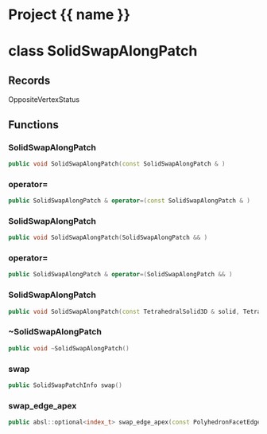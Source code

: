 <script setup>
import {useRoute} from 'vitepress'
const {path} = useRoute()
const tokens = path.split('/')
const words = tokens[2].split('-');
for (let i = 0; i < words.length; i++) {
    words[i] = words[i].charAt(0).toUpperCase() + words[i].slice(1);
    words[i] = words[i].replace('geode', 'Geode')
}
const name = words.join('-');
</script>
# Project {{ name }}

# class SolidSwapAlongPatch


## Records

OppositeVertexStatus



## Functions

### SolidSwapAlongPatch

```cpp
public void SolidSwapAlongPatch(const SolidSwapAlongPatch & )
```


### operator=

```cpp
public SolidSwapAlongPatch & operator=(const SolidSwapAlongPatch & )
```


### SolidSwapAlongPatch

```cpp
public void SolidSwapAlongPatch(SolidSwapAlongPatch && )
```


### operator=

```cpp
public SolidSwapAlongPatch & operator=(SolidSwapAlongPatch && )
```


### SolidSwapAlongPatch

```cpp
public void SolidSwapAlongPatch(const TetrahedralSolid3D & solid, TetrahedralSolidModifier & modifier, Span patch_vertices, const Triangle3D & macro_triangle)
```


### ~SolidSwapAlongPatch

```cpp
public void ~SolidSwapAlongPatch()
```


### swap

```cpp
public SolidSwapPatchInfo swap()
```


### swap_edge_apex

```cpp
public absl::optional<index_t> swap_edge_apex(const PolyhedronFacetEdge & edge)
```




